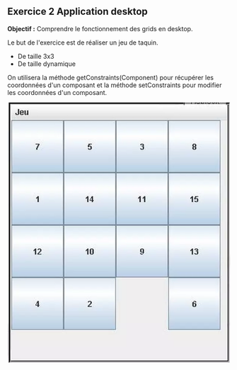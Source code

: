 ## Exercice 2 Application desktop

**Objectif :** Comprendre le fonctionnement des grids en desktop.

Le but de l'exercice est de réaliser un jeu de taquin.

- De taille 3x3
- De taille dynamique

On utilisera la méthode getConstraints(Component) pour récupérer les coordonnées d'un composant et la méthode
setConstraints pour modifier les coordonnées d'un composant.

!["exercice-2"](exercice-2.webp)